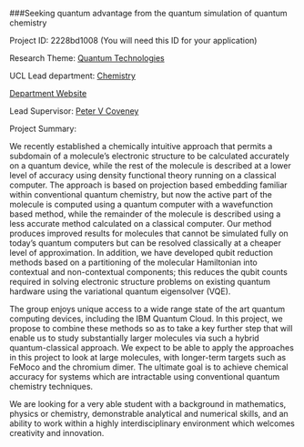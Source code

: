 ###Seeking quantum advantage from the quantum simulation of quantum chemistry

Project ID: 2228bd1008
(You will need this ID for your application)

Research Theme: [Quantum Technologies](../themes/quantum-technologies.md)

UCL Lead department: [Chemistry](../departments/chemistry.md)

[Department Website](https://www.ucl.ac.uk/chemistry)

Lead Supervisor: [Peter V Coveney](https://iris.ucl.ac.uk/iris/browse/profile?upi=PCOVE58)

Project Summary:

We recently established a chemically intuitive approach that permits a subdomain of a molecule’s electronic structure to be calculated accurately on a quantum device, while the rest of the molecule is described at a lower level of accuracy using density functional theory running on a classical computer. The approach is based on projection based embedding familiar within conventional quantum chemistry, but now the active part of the molecule is computed using a quantum computer with a wavefunction based method, while the remainder of the molecule is described using a less accurate method calculated on a classical computer. Our method produces improved results for molecules that cannot be simulated fully on today’s quantum computers but can be resolved classically at a cheaper level of approximation. In addition, we have developed qubit reduction methods based on a partitioning of the molecular Hamiltonian into contextual and non-contextual components; this reduces the qubit counts required in solving electronic structure problems on existing quantum hardware using the variational quantum eigensolver (VQE). 
 
 The group enjoys unique access to a wide range state of the art quantum computing devices, including the IBM Quantum Cloud. In this project, we propose to combine these methods so as to take a key further step that will enable us to study substantially larger molecules via such a hybrid quantum-classical approach. We expect to be able to apply the approaches in this project to look at large molecules, with longer-term targets such as FeMoco and the chromium dimer. The ultimate goal is to achieve chemical accuracy for systems which are intractable using conventional quantum chemistry techniques.
  
 We are looking for a very able student with a background in mathematics, physics or chemistry, demonstrable analytical and numerical skills, and an ability to work within a highly interdisciplinary environment which welcomes creativity and innovation.